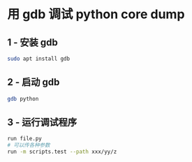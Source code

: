 # 用 gdb 调试 python core dump

## 1 - 安装 gdb

```bash
sudo apt install gdb
```

## 2 - 启动 gdb

```bash
gdb python
```

## 3 - 运行调试程序

```bash
run file.py
# 可以传各种参数
run -m scripts.test --path xxx/yy/z
```
